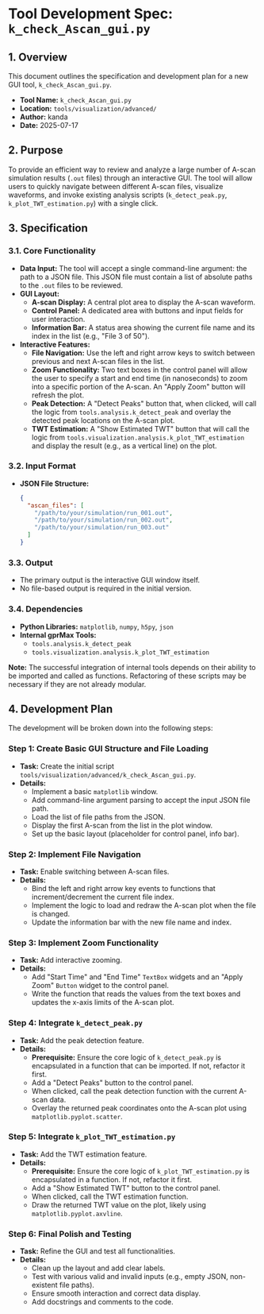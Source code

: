 # Tool Development Spec: `k_check_Ascan_gui.py`

## 1. Overview

This document outlines the specification and development plan for a new GUI tool, `k_check_Ascan_gui.py`.

- **Tool Name:** `k_check_Ascan_gui.py`
- **Location:** `tools/visualization/advanced/`
- **Author:** kanda
- **Date:** 2025-07-17

## 2. Purpose

To provide an efficient way to review and analyze a large number of A-scan simulation results (`.out` files) through an interactive GUI. The tool will allow users to quickly navigate between different A-scan files, visualize waveforms, and invoke existing analysis scripts (`k_detect_peak.py`, `k_plot_TWT_estimation.py`) with a single click.

## 3. Specification

### 3.1. Core Functionality

- **Data Input:** The tool will accept a single command-line argument: the path to a JSON file. This JSON file must contain a list of absolute paths to the `.out` files to be reviewed.
- **GUI Layout:**
    - **A-scan Display:** A central plot area to display the A-scan waveform.
    - **Control Panel:** A dedicated area with buttons and input fields for user interaction.
    - **Information Bar:** A status area showing the current file name and its index in the list (e.g., "File 3 of 50").
- **Interactive Features:**
    - **File Navigation:** Use the left and right arrow keys to switch between previous and next A-scan files in the list.
    - **Zoom Functionality:** Two text boxes in the control panel will allow the user to specify a start and end time (in nanoseconds) to zoom into a specific portion of the A-scan. An "Apply Zoom" button will refresh the plot.
    - **Peak Detection:** A "Detect Peaks" button that, when clicked, will call the logic from `tools.analysis.k_detect_peak` and overlay the detected peak locations on the A-scan plot.
    - **TWT Estimation:** A "Show Estimated TWT" button that will call the logic from `tools.visualization.analysis.k_plot_TWT_estimation` and display the result (e.g., as a vertical line) on the plot.

### 3.2. Input Format

- **JSON File Structure:**
  ```json
  {
    "ascan_files": [
      "/path/to/your/simulation/run_001.out",
      "/path/to/your/simulation/run_002.out",
      "/path/to/your/simulation/run_003.out"
    ]
  }
  ```

### 3.3. Output

- The primary output is the interactive GUI window itself.
- No file-based output is required in the initial version.

### 3.4. Dependencies

- **Python Libraries:** `matplotlib`, `numpy`, `h5py`, `json`
- **Internal gprMax Tools:**
    - `tools.analysis.k_detect_peak`
    - `tools.visualization.analysis.k_plot_TWT_estimation`

**Note:** The successful integration of internal tools depends on their ability to be imported and called as functions. Refactoring of these scripts may be necessary if they are not already modular.

## 4. Development Plan

The development will be broken down into the following steps:

### Step 1: Create Basic GUI Structure and File Loading

- **Task:** Create the initial script `tools/visualization/advanced/k_check_Ascan_gui.py`.
- **Details:**
    - Implement a basic `matplotlib` window.
    - Add command-line argument parsing to accept the input JSON file path.
    - Load the list of file paths from the JSON.
    - Display the first A-scan from the list in the plot window.
    - Set up the basic layout (placeholder for control panel, info bar).

### Step 2: Implement File Navigation

- **Task:** Enable switching between A-scan files.
- **Details:**
    - Bind the left and right arrow key events to functions that increment/decrement the current file index.
    - Implement the logic to load and redraw the A-scan plot when the file is changed.
    - Update the information bar with the new file name and index.

### Step 3: Implement Zoom Functionality

- **Task:** Add interactive zooming.
- **Details:**
    - Add "Start Time" and "End Time" `TextBox` widgets and an "Apply Zoom" `Button` widget to the control panel.
    - Write the function that reads the values from the text boxes and updates the x-axis limits of the A-scan plot.

### Step 4: Integrate `k_detect_peak.py`

- **Task:** Add the peak detection feature.
- **Details:**
    - **Prerequisite:** Ensure the core logic of `k_detect_peak.py` is encapsulated in a function that can be imported. If not, refactor it first.
    - Add a "Detect Peaks" button to the control panel.
    - When clicked, call the peak detection function with the current A-scan data.
    - Overlay the returned peak coordinates onto the A-scan plot using `matplotlib.pyplot.scatter`.

### Step 5: Integrate `k_plot_TWT_estimation.py`

- **Task:** Add the TWT estimation feature.
- **Details:**
    - **Prerequisite:** Ensure the core logic of `k_plot_TWT_estimation.py` is encapsulated in a function. If not, refactor it first.
    - Add a "Show Estimated TWT" button to the control panel.
    - When clicked, call the TWT estimation function.
    - Draw the returned TWT value on the plot, likely using `matplotlib.pyplot.axvline`.

### Step 6: Final Polish and Testing

- **Task:** Refine the GUI and test all functionalities.
- **Details:**
    - Clean up the layout and add clear labels.
    - Test with various valid and invalid inputs (e.g., empty JSON, non-existent file paths).
    - Ensure smooth interaction and correct data display.
    - Add docstrings and comments to the code.
